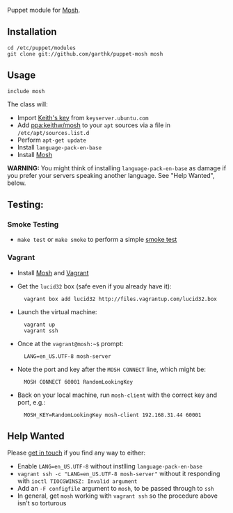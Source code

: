 Puppet module for [Mosh].

## Installation

    cd /etc/puppet/modules
    git clone git://github.com/garthk/puppet-mosh mosh

## Usage

    include mosh

The class will:

* Import [Keith's key][7BF6DFCD] from `keyserver.ubuntu.com`
* Add [ppa:keithw/mosh] to your `apt` sources via a file in
  `/etc/apt/sources.list.d`
* Perform `apt-get update`
* Install `language-pack-en-base`
* Install [Mosh]

[7BF6DFCD]: http://keyserver.ubuntu.com:11371/pks/lookup?search=0xF2923D3F37FEF230BDDC376E3EB9326A7BF6DFCD&op=index
[ppa:keithw/mosh]: https://launchpad.net/~keithw/+archive/mosh

**WARNING:** You might think of installing `language-pack-en-base` as
damage if you prefer your servers speaking another language. See
"Help Wanted", below.

## Testing:

### Smoke Testing

* `make test` or `make smoke` to perform a simple [smoke test]

### Vagrant

* Install [Mosh] and [Vagrant]

* Get the `lucid32` box (safe even if you already have it):

        vagrant box add lucid32 http://files.vagrantup.com/lucid32.box

* Launch the virtual machine:

        vagrant up
        vagrant ssh

* Once at the `vagrant@mosh:~$` prompt:

        LANG=en_US.UTF-8 mosh-server

* Note the port and key after the `MOSH CONNECT` line, which might be:

        MOSH CONNECT 60001 RandomLookingKey

* Back on your local machine, run `mosh-client` with the correct key and
  port, e.g.:

        MOSH_KEY=RandomLookingKey mosh-client 192.168.31.44 60001

## Help Wanted

Please [get in touch](http://twitter.com/garthk) if you find any way to
either:

* Enable `LANG=en_US.UTF-8` without instlling `language-pack-en-base`
* `vagrant ssh -c "LANG=en_US.UTF-8 mosh-server"` without it responding
  with `ioctl TIOCGWINSZ: Invalid argument`
* Add an `-F configfile` argument to `mosh`, to be passed through to `ssh`
* In general, get `mosh` working with `vagrant ssh` so the procedure
  above isn't so torturous

[Mosh]: http://mosh.mit.edu/
[Vagrant]: http://vagrantup.com/
[smoke test]: http://docs.puppetlabs.com/guides/tests_smoke.html
[get in touch]: http://twitter.com/garthk
